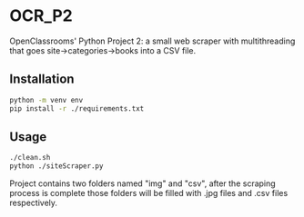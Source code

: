 # OCR_P2

OpenClassrooms' Python Project 2: a small web scraper with multithreading that goes site->categories->books into a CSV file.

## Installation

```bash
python -m venv env
pip install -r ./requirements.txt
```

## Usage

```bash
./clean.sh
python ./siteScraper.py
```
Project contains two folders named "img" and "csv", after the scraping process is complete those folders will be filled with .jpg files and .csv files respectively.
